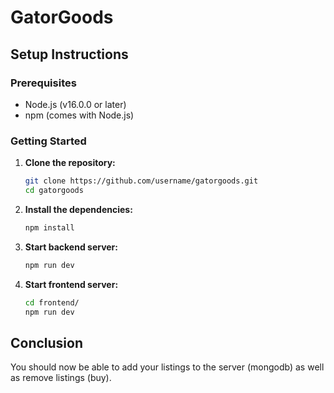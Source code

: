 # GatorGoods

## Setup Instructions

### Prerequisites

- Node.js (v16.0.0 or later)
- npm (comes with Node.js)

### Getting Started

1. **Clone the repository:**

   ```bash
   git clone https://github.com/username/gatorgoods.git
   cd gatorgoods
   ```

2. **Install the dependencies:**

   ```bash
   npm install
   ```

3. **Start backend server:**

   ```bash
   npm run dev
   ```

4. **Start frontend server:**

   ```bash
   cd frontend/
   npm run dev
   ```

## Conclusion

You should now be able to add your listings to the server (mongodb) as well as remove listings (buy).
